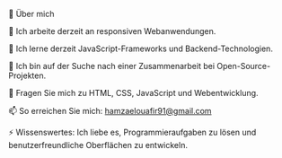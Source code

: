 🚀 Über mich

🔭 Ich arbeite derzeit an responsiven Webanwendungen.

🌱 Ich lerne derzeit JavaScript-Frameworks und Backend-Technologien.

👯 Ich bin auf der Suche nach einer Zusammenarbeit bei Open-Source-Projekten.

💬 Fragen Sie mich zu HTML, CSS, JavaScript und Webentwicklung.

📫 So erreichen Sie mich: hamzaelouafir91@gmail.com

⚡ Wissenswertes: Ich liebe es, Programmieraufgaben zu lösen und benutzerfreundliche Oberflächen zu entwickeln.
